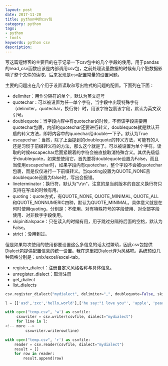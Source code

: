 ```yaml
---
layout: post
date: 2017-11-20
title: python中的csv包
category: python
tags: 
- python 
- tools
keywords: python csv
description:
---
```


写这篇短博客的主要目的在于记录一下csv包中的几个字段的使用，用于pandas的read\_csv函数应该是内部调用csv包，之前处理流量数据的时候有几个脏数据影响了整个文件的读取，后来发现是csv配置常量的设置问题。

主要的问题出在几个用于设置读取和写出格式的问题的配置。下面列在下面：

- delimiter：用作分隔符的单个，默认为英文逗号
- quotechar：可以被设置为任一单个字符，当字段中出现特殊字符（delimiter，quotechar，换行符）时，用该字符包裹该字段，默认为英文双引号。
- doublequote：当字段内容中有quotechar的时候，不但该字段需要用quotechar包裹，内部的quotechar还要进行转义，doublequote就是默认开启的转义方法，即将内容中的quoechar给double一下子。默认为True
- escapechar：当然，除了上面提到的doublequote的转义方法，可能有的人还是习惯于前缀转义符的方法，那么这个就是了。可以被设置为单个字符。读取的时候escapechar后面紧跟着的字符会被直接取消特殊含义。其优先级低于doublequote，如果想使用它，首先要将doublequote设置为False，而且当使用escapechar时，如果字段内有quotechar，整个字段不会被quotechar包裹，而是仅仅进行一下前缀转义。当quoting设置为QUOTE\_NONE且doublequote设置为false时，写出会报错。
- lineterminator：换行符，默认为"\r\n"，注意的是当前版本的自定义换行符只支持在写出的时候有用。
- quoting：quote方式，有QUOTE_NONE, QUOTE_MINIMAL, QUOTE_ALL和QUOTE_NONNUMERIC四种，默认为QUOTE\_MINIMAL。具体意义就是在何时使用quoting，分别是：不使用、对有特殊符号的字段使用、对全部字段使用、对非数字字段使用。
- skipinitialspace：只在读入的时候有用，用于跳过分隔符后面的空格，默认为False。
- strict：没用到过。

但是如果每次使用的使用都要设置这么多信息的话太过繁琐，因此csv包提供Dialect包提供配置信息的统一设置。我在这里把Dialect译为风格吧。系统预设几种风格分别是：unix/excel/excel-tab。

- register\_dialect：注册自定义风格名称与具体信息。
- unregister\_dialect：取消注册
- get\_dialect
- list\_dialects


```python
csv.register_dialect("mydialect", delimiter=",", doublequote=False, skipinitialspace=True, quoting=csv.QUOTE_MINIMAL, quotechar="\"", lineterminator="\n", escapechar="\\")

l = [['asd','zxc','hello,world'],['he say:"i love you"', 'apple', 'pear'],['1','2','quote char is "']]

with open("temp.csv", 'w') as csvfile:
     csvwriter = csv.writer(csvfile, dialect="mydialect")
     for line in l:
<!-- more -->
         csvwriter.writerow(line)

with open("temp.csv", 'r') as csvfile:
	reader = csv.reader(csvfile, dialect="mydialect")
    result = []
    for row in reader:
        result.append(row)
```
